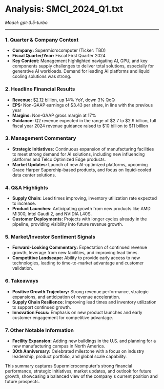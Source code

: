 # Analysis: SMCI_2024_Q1.txt

*Model: gpt-3.5-turbo*

---

### 1. Quarter & Company Context
- **Company:** Supermicrocomputer (Ticker: TBD)
- **Fiscal Quarter/Year:** Fiscal First Quarter 2024
- **Key Context:** Management highlighted navigating AI, GPU, and key components supply challenges to deliver total solutions, especially for generative AI workloads. Demand for leading AI platforms and liquid cooling solutions was strong.

### 2. Headline Financial Results
- **Revenue:** $2.12 billion, up 14% YoY, down 3% QoQ
- **EPS:** Non-GAAP earnings of $3.43 per share, in line with the previous year
- **Margins:** Non-GAAP gross margin at 17%
- **Guidance:** Q2 revenue expected in the range of $2.7 to $2.9 billion, full fiscal year 2024 revenue guidance raised to $10 billion to $11 billion

### 3. Management Commentary
- **Strategic Initiatives:** Continuous expansion of manufacturing facilities to meet strong demand for AI solutions, including new influencing platforms and Telco Optimized Edge products.
- **Market Updates:** Launch of new AI-optimized platforms, upcoming Grace Harper Superchip-based products, and focus on liquid-cooled data center solutions.

### 4. Q&A Highlights
- **Supply Chain:** Lead times improving, inventory utilization rate expected to increase.
- **Product Launches:** Anticipating growth from new products like AMD MI300, Intel Gaudi 2, and NVIDIA L40S.
- **Customer Deployments:** Projects with longer cycles already in the pipeline, providing visibility into future revenue growth.

### 5. Market/Investor Sentiment Signals
- **Forward-Looking Commentary:** Expectation of continued revenue growth, leverage from new facilities, and improving lead times.
- **Competitive Landscape:** Ability to provide early access to new technologies, leading to time-to-market advantage and customer validation.

### 6. Takeaways
- **Positive Growth Trajectory:** Strong revenue performance, strategic expansions, and anticipation of revenue acceleration.
- **Supply Chain Resilience:** Improving lead times and inventory utilization to support continued growth.
- **Innovation Focus:** Emphasis on new product launches and early customer engagement for competitive advantage.

### 7. Other Notable Information
- **Facility Expansion:** Adding new buildings in the U.S. and planning for a new manufacturing campus in North America.
- **30th Anniversary:** Celebrated milestone with a focus on industry leadership, product portfolio, and global scale capability.

This summary captures Supermicrocomputer's strong financial performance, strategic initiatives, market updates, and outlook for future growth, showcasing a balanced view of the company's current position and future prospects.